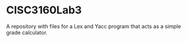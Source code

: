 # CISC3160Lab3
A repository with files for a Lex and Yacc program that acts as a simple grade calculator.
